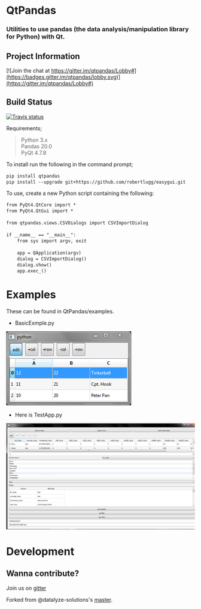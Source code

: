 # QtPandas

### Utilities to use pandas (the data analysis/manipulation library for Python) with Qt.

## Project Information

[![Join the chat at https://gitter.im/qtpandas/Lobby#](https://badges.gitter.im/qtpandas/lobby.svg)](https://gitter.im/qtpandas/Lobby#)

## Build Status

[![Travis status](https://travis-ci.org/draperjames/qtpandas.svg?branch=master)](https://travis-ci.org/draperjames/qtpandas)

Requirements;
> Python 3.x    
> Pandas 20.0   
> PyQt 4.7.8

To install run the following in the command prompt;
```
pip install qtpandas
pip install --upgrade git+https://github.com/robertlugg/easygui.git
```

To use, create a new Python script containing the following:
```
from PyQt4.QtCore import *
from PyQt4.QtGui import *

from qtpandas.views.CSVDialogs import CSVImportDialog

if __name__ == "__main__":
    from sys import argv, exit

    app = QApplication(argv)
    dialog = CSVImportDialog()
    dialog.show()
    app.exec_()
```
# Examples

These can be found in QtPandas/examples.

- BasicExmple.py

![basic](images/BasicExample_screen_shot.PNG)

- Here is TestApp.py

![testapp](images/TestApp_screen_shot.PNG)

# Development

## Wanna contribute?

Join us on [gitter](https://gitter.im/qtpandas/Lobby#)

Forked from @datalyze-solutions's [master](https://github.com/datalyze-solutions/qtpandas).
